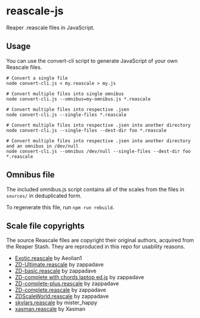 reascale-js
===========

Reaper .reascale files in JavaScript.

Usage
-----

You can use the convert-cli script to generate JavaScript of your own Reascale files.

```
# Convert a single file
node convert-cli.js < my.reascale > my.js

# Convert multiple files into single omnibus
node convert-cli.js --omnibus=my-omnibus.js *.reascale

# Convert multiple files into respective .jsen
node convert-cli.js --single-files *.reascale

# Convert multiple files into respective .jsen into another directory
node convert-cli.js --single-files --dest-dir foo *.reascale

# Convert multiple files into respective .jsen into another directory and an omnibus in /dev/null
node convert-cli.js --omnibus /dev/null --single-files --dest-dir foo *.reascale
```

Omnibus file
------------

The included omnibus.js script contains all of the scales from the files in `sources/`
in deduplicated form.
 
To regenerate this file, run `npm run rebuild`.
 

Scale file copyrights
---------------------

The source Reascale files are copyright their original authors, acquired from the Reaper Stash.
They are reproduced in this repo for usability reasons.

* [Exotic.reascale](http://stash.reaper.fm/v/7971/ReaScale-Exotic%20Scales%20%26%20Modes.zip) by Aeolian1
* [ZD-Ultimate.reascale](http://stash.reaper.fm/v/8075/ZD-Ultimate.reascale) by zappadave
* [ZD-basic.reascale](http://stash.reaper.fm/v/8065/ZD-basic.reascale) by zappadave
* [ZD-complete with chords laptop ed.js](https://stash.reaper.fm/v/27335/ZD-complete%20%20with%20chords%20laptop%20ed.reascale) by zappadave
* [ZD-complete-plus.reascale](http://stash.reaper.fm/v/8073/ZD-complete-plus.reascale) by zappadave
* [ZD-complete.reascale](http://stash.reaper.fm/v/8070/ZD-complete.reascale) by zappadave
* [ZDScaleWorld.reascale](http://stash.reaper.fm/v/7975/ZDScaleWorld.reascale) by zappadave
* [skylars.reascale](https://stash.reaper.fm/v/46318/skylars.reascale) by mister_happy
* [xasman.reascale](http://stash.reaper.fm/v/7982/xasman.reascale) by Xasman
